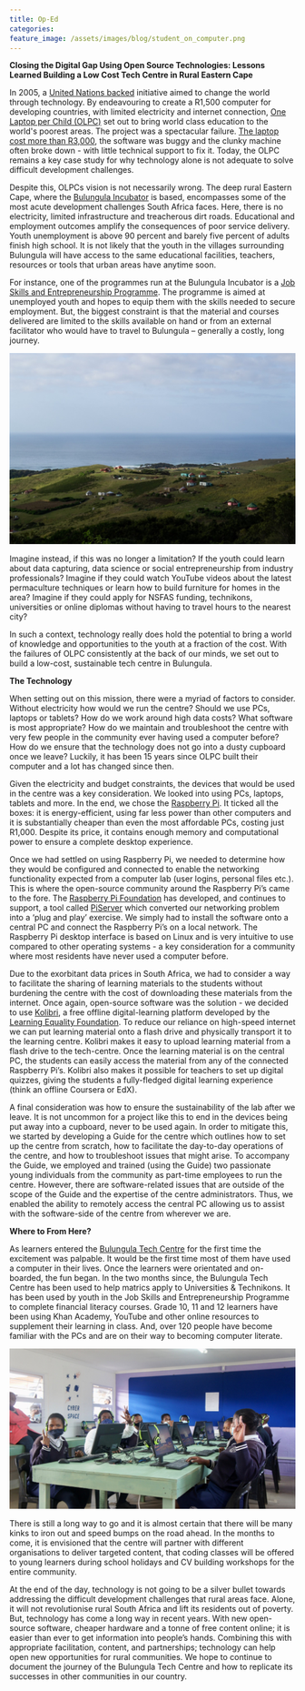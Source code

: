 ```yaml
---
title: Op-Ed
categories:
feature_image: /assets/images/blog/student_on_computer.png
---
```


**Closing the Digital Gap Using Open Source Technologies: Lessons Learned Building a Low Cost Tech Centre in Rural Eastern Cape**

In 2005, a [United Nations backed](https://en.wikipedia.org/wiki/One_Laptop_per_Child) initiative aimed to change the world through technology. By endeavouring to create a R1,500 computer for developing countries, with limited electricity and internet connection,  [One Laptop per Child (OLPC)](https://www.onelaptopperchild.org/) set out to bring world class education to the world's poorest areas. The project was a spectacular failure. [The laptop cost more than R3,000](https://www.theverge.com/2018/4/16/17233946/olpcs-100-laptop-education-where-is-it-now), the software was buggy and the clunky machine often broke down - with little technical support to fix it. Today, the OLPC remains a key case study for why technology alone is not adequate to solve difficult development challenges. 

Despite this, OLPCs vision is not necessarily wrong. The deep rural Eastern Cape, where the [Bulungula Incubator](https://bulungulaincubator.org) is based, encompasses some of the most acute development challenges South Africa faces. Here, there is no electricity, limited infrastructure and treacherous dirt roads. Educational and employment outcomes amplify the consequences of poor service delivery. Youth unemployment is above 90 percent and barely five percent of adults finish high school. It is not likely that the youth in the villages surrounding Bulungula will have access to the same educational facilities, teachers, resources or tools that urban areas have anytime soon. 

For instance, one of the programmes run at the Bulungula Incubator is a [Job Skills and Entrepreneurship Programme](https://bulungulaincubator.org/back-to-school-bulungula-college-job-skills-programme/). The programme is aimed at unemployed youth and hopes to equip them with the skills needed to secure employment. But, the biggest constraint is that the material and courses delivered are limited to the skills available on hand or from an external facilitator who would have to travel to Bulungula – generally a costly, long journey.

![Nqileni Village where the Bulungula Incubator is based  (Photo: Callum Tilbury)](/assets/images/blog/opEd_Picture1.jpg)

Imagine instead, if this was no longer a limitation?  If the youth could learn about data capturing, data science or social entrepreneurship from industry professionals? Imagine if they could watch YouTube videos about the latest permaculture techniques or learn how to build furniture for homes in the area? Imagine if they could apply for NSFAS funding, technikons, universities or online diplomas without having to travel hours to the nearest city? 

In such a context, technology really does hold the potential to bring a world of knowledge and opportunities to the youth at a fraction of the cost. With the failures of OLPC consistently at the back of our minds, we set out to build a low-cost, sustainable tech centre in Bulungula. 

**The Technology**

When setting out on this mission, there were a myriad of factors to consider. Without electricity how would we run the centre? Should we use PCs, laptops or tablets? How do we work around high data costs? What software is most appropriate? How do we maintain and troubleshoot the centre with very few people in the community ever having used a computer before? How do we ensure that the technology does not go into a dusty cupboard once we leave? Luckily, it has been 15 years since OLPC built their computer and a lot has changed since then. 

Given the electricity and budget constraints, the devices that would be used in the centre was a key consideration. We looked into using PCs, laptops, tablets and more. In the end, we chose the [Raspberry Pi](https://www.raspberrypi.org/products/raspberry-pi-4-model-b/). It ticked all the boxes: it is energy-efficient, using far less power than other computers and it is substantially cheaper than even the most affordable PCs, costing just R1,000. Despite its price, it contains enough memory and computational power to ensure a complete desktop experience. 

Once we had settled on using Raspberry Pi, we needed to determine how they would be configured and connected to enable the networking functionality expected from a computer lab (user logins, personal files etc.). This is where the open-source community around the Raspberry Pi’s came to the fore. The [Raspberry Pi Foundation](https://www.raspberrypi.org/about/) has developed, and continues to support, a tool called [PiServer](https://www.raspberrypi.org/blog/piserver/) which converted our networking problem into a ‘plug and play’ exercise. We simply had to install the software onto a central PC and connect the Raspberry Pi’s on a local network. The Raspberry Pi desktop interface is based on Linux and  is very intuitive to use compared to other operating systems - a key consideration for a community where most residents have never used a computer before. 

Due to the exorbitant data prices in South Africa, we had to consider a way to facilitate the sharing of learning materials to the students without burdening the centre with the cost of downloading these materials from the internet. Once again, open-source software was the solution - we decided to use [Kolibri](https://learningequality.org/kolibri/), a free offline digital-learning platform developed by the [Learning Equality Foundation](https://learningequality.org/). To reduce our reliance on high-speed internet we can put learning material onto a flash drive and physically transport it to the learning centre. Kolibri makes it easy to upload learning material from a flash drive to the tech-centre. Once the learning material is on the central PC, the students can  easily access the material from any of the connected Raspberry Pi’s. Kolibri also makes it possible for teachers to set up digital quizzes, giving the students a fully-fledged digital learning experience (think an offline Coursera or EdX). 

A final consideration was how to ensure the sustainability of the lab after we leave. It is not uncommon for a project like this to end in the devices being put away into a cupboard, never to be used again. In order to mitigate this, we started by developing a Guide for the centre which outlines how to set up the centre from scratch, how to facilitate the day-to-day operations of the centre, and how to troubleshoot issues that might arise. To accompany the Guide, we employed and trained (using the Guide) two passionate young individuals from the community as part-time employees to run the centre. However, there are software-related issues that are outside of the scope of the Guide and the expertise of the centre administrators. Thus, we enabled the ability to remotely access the central PC allowing us to assist with the software-side of the centre from wherever we are.

**Where to From Here?**

As learners entered the [Bulungula Tech Centre](https://bulungula-tech-centre.github.io/) for the first time the excitement was palpable. It would be the first time most of them have used a computer in their lives. Once the learners were orientated and on-boarded, the fun began. In the two months since, the Bulungula Tech Centre has been used to help matrics apply to Universities & Technikons. It has been used by youth in the Job Skills and Entrepreneurship Programme to complete financial literacy courses. Grade 10, 11 and 12 learners have been using Khan Academy, YouTube and other online resources to supplement their learning in class. And, over 120 people have become familiar with the PCs and are on their way to becoming computer literate. 

![Bulungula Tech Centre on the opening day (Photo: Sigrid Kite)](/assets/images/blog/opEd_Picture2.jpg)

There is still a long way to go and it is almost certain that there will be many kinks to iron out and speed bumps on the road ahead. In the months to come, it is envisioned that the centre will partner with different organisations to deliver targeted content, that coding classes will be offered to young learners during school holidays and CV building workshops for the entire community. 

At the end of the day, technology is not going to be a silver bullet towards addressing the difficult development challenges that rural areas face. Alone, it will not revolutionise rural South Africa and lift its residents out of poverty. But, technology has come a long way in recent years. With new open-source software, cheaper hardware and a tonne of free content online; it is easier than ever to get information into people’s hands. Combining this with appropriate facilitation, content, and partnerships; technology can help open new opportunities for rural communities. We hope to continue to document the journey of the Bulungula Tech Centre and how to replicate its successes in other  communities in our country. 
